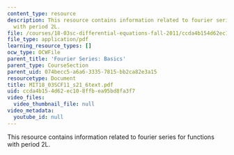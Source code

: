 ```yaml
---
content_type: resource
description: This resource contains information related to fourier series for functions
  with period 2L.
file: /courses/18-03sc-differential-equations-fall-2011/ccda4b154d62ec108ffbea95bd8fa3f7_MIT18_03SCF11_s21_6text.pdf
file_type: application/pdf
learning_resource_types: []
ocw_type: OCWFile
parent_title: 'Fourier Series: Basics'
parent_type: CourseSection
parent_uid: 074becc5-a6a6-3335-7815-bb2ca82e3a15
resourcetype: Document
title: MIT18_03SCF11_s21_6text.pdf
uid: ccda4b15-4d62-ec10-8ffb-ea95bd8fa3f7
video_files:
  video_thumbnail_file: null
video_metadata:
  youtube_id: null
---
```

This resource contains information related to fourier series for functions with period 2L.

